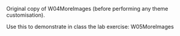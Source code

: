Original copy of W04MoreImages (before performing any theme customisation).

Use this to demonstrate in class the lab exercise: W05MoreImages